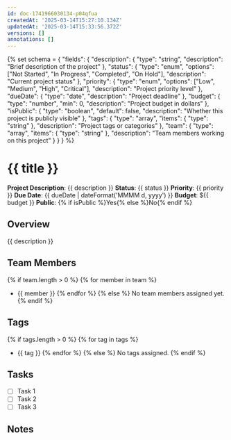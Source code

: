 ```yaml
---
id: doc-1741966030134-p04qfua
createdAt: '2025-03-14T15:27:10.134Z'
updatedAt: '2025-03-14T15:33:56.372Z'
versions: []
annotations: []
---
```

{% set schema = {
  "fields": {
    "description": {
      "type": "string",
      "description": "Brief description of the project"
    },
    "status": {
      "type": "enum",
      "options": ["Not Started", "In Progress", "Completed", "On Hold"],
      "description": "Current project status"
    },
    "priority": {
      "type": "enum",
      "options": ["Low", "Medium", "High", "Critical"],
      "description": "Project priority level"
    },
    "dueDate": {
      "type": "date",
      "description": "Project deadline"
    },
    "budget": {
      "type": "number",
      "min": 0,
      "description": "Project budget in dollars"
    },
    "isPublic": {
      "type": "boolean",
      "default": false,
      "description": "Whether this project is publicly visible"
    },
    "tags": {
      "type": "array",
      "items": {
        "type": "string"
      },
      "description": "Project tags or categories"
    },
    "team": {
      "type": "array",
      "items": {
        "type": "string"
      },
      "description": "Team members working on this project"
    }
  }
} %}


# {{ title }}

**Project Description**: {{ description }}
**Status**: {{ status }}
**Priority**: {{ priority }}
**Due Date**: {{ dueDate | dateFormat('MMMM d, yyyy') }}
**Budget**: ${{ budget }}
**Public**: {% if isPublic %}Yes{% else %}No{% endif %}

## Overview

{{ description }}

## Team Members

{% if team.length > 0 %}
{% for member in team %}
- {{ member }}
{% endfor %}
{% else %}
No team members assigned yet.
{% endif %}

## Tags

{% if tags.length > 0 %}
{% for tag in tags %}
- {{ tag }}
{% endfor %}
{% else %}
No tags assigned.
{% endif %}

## Tasks

- [ ] Task 1
- [ ] Task 2
- [ ] Task 3

## Notes 
